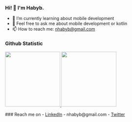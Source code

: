 ### Hi! 👋 I'm Habyb.

- 🌱 I’m currently learning about mobile development
- 💬 Feel free to ask me about mobile development or kotlin
- 📫 How to reach me: nhabyb@gmail.com
  
### Github Statistic
<p align="left">
<a href="https://github.com/habybikhsan">
  <img height="180em" src="https://github-readme-stats-eight-theta.vercel.app/api?username=habybikhsan&show_icons=true&theme=algolia&include_all_commits=true&count_private=true"/>
  <img height="180em" src="https://github-readme-stats-eight-theta.vercel.app/api/top-langs/?username=habybikhsan&layout=compact&langs_count=8&theme=algolia"/>
</a>
</p>
### Reach me on
- <a href="https://linkedin.com/in/habyb-nur-ikhsan-205847103/">LinkedIn</a>
- nhabyb@gmail.com
- <a href="https://twitter.com/habybikhsan">Twitter</a>
